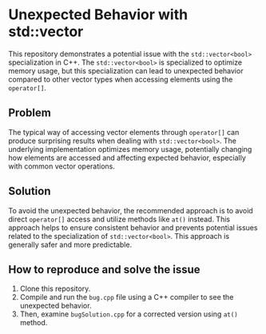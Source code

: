# Unexpected Behavior with std::vector<bool>

This repository demonstrates a potential issue with the `std::vector<bool>` specialization in C++.  The `std::vector<bool>` is specialized to optimize memory usage, but this specialization can lead to unexpected behavior compared to other vector types when accessing elements using the `operator[]`.

## Problem

The typical way of accessing vector elements through `operator[]` can produce surprising results when dealing with `std::vector<bool>`.  The underlying implementation optimizes memory usage, potentially changing how elements are accessed and affecting expected behavior, especially with common vector operations.

## Solution

To avoid the unexpected behavior, the recommended approach is to avoid direct `operator[]` access and utilize methods like `at()` instead. This approach helps to ensure consistent behavior and prevents potential issues related to the specialization of `std::vector<bool>`. This approach is generally safer and more predictable.

## How to reproduce and solve the issue

1. Clone this repository.
2. Compile and run the `bug.cpp` file using a C++ compiler to see the unexpected behavior. 
3. Then, examine `bugSolution.cpp` for a corrected version using `at()` method.
